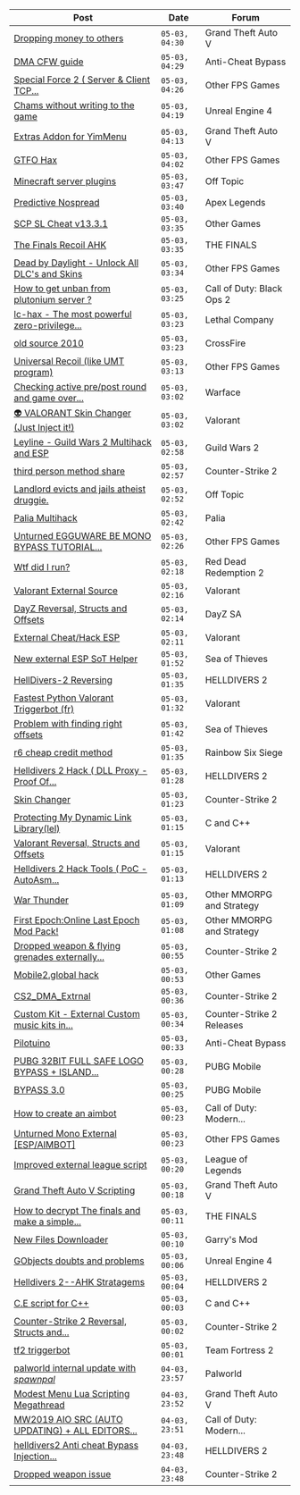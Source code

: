 |Post|Date|Forum|
|----|----|-----|
|[Dropping money to others](https://www.unknowncheats.me/forum/grand-theft-auto-v/625888-dropping-money.html)|`05-03, 04:30`|Grand Theft Auto V|
|[DMA CFW guide](https://www.unknowncheats.me/forum/anti-cheat-bypass/624452-dma-cfw-guide.html)|`05-03, 04:29`|Anti-Cheat Bypass|
|[Special Force 2 ( Server & Client TCP...](https://www.unknowncheats.me/forum/other-fps-games/625883-special-force-2-server-client-tcp-interceptor-decrypt-enrcypt.html)|`05-03, 04:26`|Other FPS Games|
|[Chams without writing to the game](https://www.unknowncheats.me/forum/unreal-engine-4-a/625935-chams-writing-game.html)|`05-03, 04:19`|Unreal Engine 4|
|[Extras Addon for YimMenu](https://www.unknowncheats.me/forum/grand-theft-auto-v/620073-extras-addon-yimmenu.html)|`05-03, 04:13`|Grand Theft Auto V|
|[GTFO Hax](https://www.unknowncheats.me/forum/other-fps-games/518895-gtfo-hax.html)|`05-03, 04:02`|Other FPS Games|
|[Minecraft server plugins](https://www.unknowncheats.me/forum/off-topic/626010-minecraft-server-plugins.html)|`05-03, 03:47`|Off Topic|
|[Predictive Nospread](https://www.unknowncheats.me/forum/apex-legends/625830-predictive-nospread.html)|`05-03, 03:40`|Apex Legends|
|[SCP SL Cheat v13.3.1](https://www.unknowncheats.me/forum/other-games/611154-scp-sl-cheat-v13-3-1-a.html)|`05-03, 03:35`|Other Games|
|[The Finals Recoil AHK](https://www.unknowncheats.me/forum/the-finals/614453-finals-recoil-ahk.html)|`05-03, 03:35`|THE FINALS|
|[Dead by Daylight - Unlock All DLC's and Skins](https://www.unknowncheats.me/forum/other-fps-games/625318-dead-daylight-unlock-dlcs-skins.html)|`05-03, 03:34`|Other FPS Games|
|[How to get unban from plutonium server ?](https://www.unknowncheats.me/forum/call-of-duty-black-ops-2-a/581652-unban-plutonium-server.html)|`05-03, 03:25`|Call of Duty: Black Ops 2|
|[lc-hax - The most powerful zero-privilege...](https://www.unknowncheats.me/forum/lethal-company/617830-lc-hax-powerful-zero-privilege-lethal-company-internal-cheat.html)|`05-03, 03:23`|Lethal Company|
|[old source 2010](https://www.unknowncheats.me/forum/crossfire/618702-source-2010-a.html)|`05-03, 03:23`|CrossFire|
|[Universal Recoil (like UMT program)](https://www.unknowncheats.me/forum/other-fps-games/617894-universal-recoil-umt-program.html)|`05-03, 03:13`|Other FPS Games|
|[Checking active pre/post round and game over...](https://www.unknowncheats.me/forum/warface/469965-checking-active-pre-post-round-game.html)|`05-03, 03:02`|Warface|
|[👽 VALORANT Skin Changer (Just Inject it!)](https://www.unknowncheats.me/forum/valorant/517551-valorant-skin-changer-inject.html)|`05-03, 03:02`|Valorant|
|[Leyline - Guild Wars 2 Multihack and ESP](https://www.unknowncheats.me/forum/guild-wars-2-a/610320-leyline-guild-wars-2-multihack-esp.html)|`05-03, 02:58`|Guild Wars 2|
|[third person method share](https://www.unknowncheats.me/forum/counter-strike-2-a/625869-third-person-method-share.html)|`05-03, 02:57`|Counter-Strike 2|
|[Landlord evicts and jails atheist druggie.](https://www.unknowncheats.me/forum/off-topic/625797-landlord-evicts-jails-atheist-druggie.html)|`05-03, 02:52`|Off Topic|
|[Palia Multihack](https://www.unknowncheats.me/forum/palia/596326-palia-multihack.html)|`05-03, 02:42`|Palia|
|[Unturned EGGUWARE BE MONO BYPASS TUTORIAL...](https://www.unknowncheats.me/forum/other-fps-games/622713-unturned-egguware-mono-bypass-tutorial-ubuntu.html)|`05-03, 02:26`|Other FPS Games|
|[Wtf did I run?](https://www.unknowncheats.me/forum/red-dead-redemption-2-a/624430-wtf-run.html)|`05-03, 02:18`|Red Dead Redemption 2|
|[Valorant External Source](https://www.unknowncheats.me/forum/valorant/626000-valorant-external-source.html)|`05-03, 02:16`|Valorant|
|[DayZ Reversal, Structs and Offsets](https://www.unknowncheats.me/forum/dayz-sa/104269-dayz-reversal-structs-offsets.html)|`05-03, 02:14`|DayZ SA|
|[External Cheat/Hack ESP](https://www.unknowncheats.me/forum/valorant/511214-external-cheat-hack-esp.html)|`05-03, 02:11`|Valorant|
|[New external ESP SoT Helper](https://www.unknowncheats.me/forum/sea-of-thieves/581265-external-esp-sot-helper.html)|`05-03, 01:52`|Sea of Thieves|
|[HellDivers-2 Reversing](https://www.unknowncheats.me/forum/helldivers-2-a/623128-helldivers-2-reversing.html)|`05-03, 01:35`|HELLDIVERS 2|
|[Fastest Python Valorant Triggerbot (fr)](https://www.unknowncheats.me/forum/valorant/612762-fastest-python-valorant-triggerbot-fr.html)|`05-03, 01:32`|Valorant|
|[Problem with finding right offsets](https://www.unknowncheats.me/forum/sea-of-thieves/625993-finding-offsets.html)|`05-03, 01:42`|Sea of Thieves|
|[r6 cheap credit method](https://www.unknowncheats.me/forum/rainbow-six-siege/625957-r6-cheap-credit-method.html)|`05-03, 01:35`|Rainbow Six Siege|
|[Helldivers 2 Hack ( DLL Proxy - Proof Of...](https://www.unknowncheats.me/forum/helldivers-2-a/625832-helldivers-2-hack-dll-proxy-proof-concept.html)|`05-03, 01:28`|HELLDIVERS 2|
|[Skin Changer](https://www.unknowncheats.me/forum/counter-strike-2-a/625769-skin-changer.html)|`05-03, 01:23`|Counter-Strike 2|
|[Protecting My Dynamic Link Library(lel)](https://www.unknowncheats.me/forum/c-and-c-/625934-protecting-dynamic-link-library-lel.html)|`05-03, 01:15`|C and C++|
|[Valorant Reversal, Structs and Offsets](https://www.unknowncheats.me/forum/valorant/385792-valorant-reversal-structs-offsets.html)|`05-03, 01:15`|Valorant|
|[Helldivers 2 Hack Tools ( PoC - AutoAsm...](https://www.unknowncheats.me/forum/helldivers-2-a/625428-helldivers-2-hack-tools-poc-autoasm-64bit.html)|`05-03, 01:13`|HELLDIVERS 2|
|[War Thunder](https://www.unknowncheats.me/forum/other-mmorpg-and-strategy/85949-war-thunder.html)|`05-03, 01:09`|Other MMORPG and Strategy|
|[First Epoch:Online Last Epoch Mod Pack!](https://www.unknowncheats.me/forum/other-mmorpg-and-strategy/625247-epoch-online-epoch-mod-pack.html)|`05-03, 01:08`|Other MMORPG and Strategy|
|[Dropped weapon & flying grenades externally...](https://www.unknowncheats.me/forum/counter-strike-2-a/625397-dropped-weapon-flying-grenades-externally-searching.html)|`05-03, 00:55`|Counter-Strike 2|
|[Mobile2.global hack](https://www.unknowncheats.me/forum/other-games/592815-mobile2-global-hack.html)|`05-03, 00:53`|Other Games|
|[CS2_DMA_Extrnal](https://www.unknowncheats.me/forum/counter-strike-2-a/625477-cs2_dma_extrnal.html)|`05-03, 00:36`|Counter-Strike 2|
|[Custom Kit - External Custom music kits in...](https://www.unknowncheats.me/forum/counter-strike-2-releases/625990-custom-kit-external-custom-music-kits-counter-strike-2-a.html)|`05-03, 00:34`|Counter-Strike 2 Releases|
|[Pilotuino](https://www.unknowncheats.me/forum/anti-cheat-bypass/625427-pilotuino.html)|`05-03, 00:33`|Anti-Cheat Bypass|
|[PUBG 32BIT FULL SAFE LOGO BYPASS + ISLAND...](https://www.unknowncheats.me/forum/pubg-mobile/579587-pubg-32bit-safe-logo-bypass-island-bypass.html)|`05-03, 00:28`|PUBG Mobile|
|[BYPASS 3.0](https://www.unknowncheats.me/forum/pubg-mobile/625941-bypass-3-0-a.html)|`05-03, 00:25`|PUBG Mobile|
|[How to create an aimbot](https://www.unknowncheats.me/forum/call-of-duty-modern-warfare-3-a/625705-create-aimbot.html)|`05-03, 00:23`|Call of Duty: Modern...|
|[Unturned Mono External \[ESP/AIMBOT\]](https://www.unknowncheats.me/forum/other-fps-games/620946-unturned-mono-external-esp-aimbot.html)|`05-03, 00:23`|Other FPS Games|
|[Improved external league script](https://www.unknowncheats.me/forum/league-of-legends/625738-improved-external-league-script.html)|`05-03, 00:20`|League of Legends|
|[Grand Theft Auto V Scripting](https://www.unknowncheats.me/forum/grand-theft-auto-v/144819-grand-theft-auto-scripting.html)|`05-03, 00:18`|Grand Theft Auto V|
|[How to decrypt The finals and make a simple...](https://www.unknowncheats.me/forum/the-finals/625760-decrypt-finals-simple-external-cheat.html)|`05-03, 00:11`|THE FINALS|
|[New Files Downloader](https://www.unknowncheats.me/forum/garry-s-mod/625652-files-downloader.html)|`05-03, 00:10`|Garry's Mod|
|[GObjects doubts and problems](https://www.unknowncheats.me/forum/unreal-engine-4-a/625986-gobjects-doubts.html)|`05-03, 00:06`|Unreal Engine 4|
|[Helldivers 2--AHK Stratagems](https://www.unknowncheats.me/forum/helldivers-2-a/625227-helldivers-2-ahk-stratagems.html)|`05-03, 00:04`|HELLDIVERS 2|
|[C.E script for C++](https://www.unknowncheats.me/forum/c-and-c-/625984-script.html)|`05-03, 00:03`|C and C++|
|[Counter-Strike 2 Reversal, Structs and...](https://www.unknowncheats.me/forum/counter-strike-2-a/576077-counter-strike-2-reversal-structs-offsets.html)|`05-03, 00:02`|Counter-Strike 2|
|[tf2 triggerbot](https://www.unknowncheats.me/forum/team-fortress-2-a/625429-tf2-triggerbot.html)|`05-03, 00:01`|Team Fortress 2|
|[palworld internal update with *spawnpal*](https://www.unknowncheats.me/forum/palworld/623520-palworld-internal-update-spawnpal.html)|`04-03, 23:57`|Palworld|
|[Modest Menu Lua Scripting Megathread](https://www.unknowncheats.me/forum/grand-theft-auto-v/463868-modest-menu-lua-scripting-megathread.html)|`04-03, 23:52`|Grand Theft Auto V|
|[MW2019 AIO SRC (AUTO UPDATING) + ALL EDITORS...](https://www.unknowncheats.me/forum/call-of-duty-modern-warfare/625324-mw2019-aio-src-auto-updating-editors-1000fov.html)|`04-03, 23:51`|Call of Duty: Modern...|
|[helldivers2 Anti cheat Bypass Injection...](https://www.unknowncheats.me/forum/helldivers-2-a/625645-helldivers2-anti-cheat-bypass-injection-method.html)|`04-03, 23:48`|HELLDIVERS 2|
|[Dropped weapon issue](https://www.unknowncheats.me/forum/counter-strike-2-a/625978-dropped-weapon-issue.html)|`04-03, 23:48`|Counter-Strike 2|
